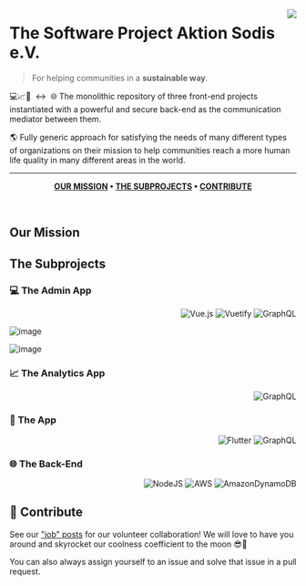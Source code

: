 [<img src="https://static.wixstatic.com/media/4c7cb4_417d9220d9a841a9978ae574fb7f24ae~mv2.png/v1/fill/w_221,h_221,al_c,q_85,usm_0.66_1.00_0.01/Logo%20sun%20grunge_edited_edited_edited.webp" align="right" />](https://www.aktion-sodis.org/?lang=en)

# The Software Project Aktion Sodis e.V.
> For helping communities in a **sustainable way**.

💻📈📱&nbsp;&nbsp;↔️&nbsp;&nbsp;🌐 The monolithic repository of three front-end projects instantiated with a powerful and secure back-end as the communication mediator between them.

🌎 Fully generic approach for satisfying the needs of many different types of organizations on their mission to help communities reach a more human life quality in many different areas in the world.

---

<div align="center">
  
**[OUR MISSION](https://github.com/Aktion-Sodis/software-main#our-mission) • 
[THE SUBPROJECTS](https://github.com/Aktion-Sodis/software-main#the-subprojects) • 
[CONTRIBUTE](https://github.com/Aktion-Sodis/software-main#raised_hands-contribute)**

</div>

<br />

## Our Mission

## The Subprojects

### 💻 The Admin App

<div align="right">
  
![Vue.js](https://img.shields.io/badge/vuejs-%2335495e.svg?style=for-the-badge&logo=vuedotjs&logoColor=%234FC08D) ![Vuetify](https://img.shields.io/badge/Vuetify-1867C0?style=for-the-badge&logo=vuetify&logoColor=AEDDFF) ![GraphQL](https://img.shields.io/badge/-GraphQL-E10098?style=for-the-badge&logo=graphql&logoColor=white)

</div>

![image](https://user-images.githubusercontent.com/4698720/147454315-1a985342-36aa-4661-aada-43fede5deb97.png)

![image](https://user-images.githubusercontent.com/4698720/147783104-7fcc55aa-0c32-478a-9df7-af16b2bfd2c9.png)


### 📈 The Analytics App

<div align="right">

![GraphQL](https://img.shields.io/badge/-GraphQL-E10098?style=for-the-badge&logo=graphql&logoColor=white)
  
</div>

### 📱 The App
  
<div align="right">

![Flutter](https://img.shields.io/badge/Flutter-%2302569B.svg?style=for-the-badge&logo=Flutter&logoColor=white) ![GraphQL](https://img.shields.io/badge/-GraphQL-E10098?style=for-the-badge&logo=graphql&logoColor=white)
  
</div>

### 🌐 The Back-End

<div align="right">

![NodeJS](https://img.shields.io/badge/node.js-6DA55F?style=for-the-badge&logo=node.js&logoColor=white) ![AWS](https://img.shields.io/badge/AWS-%23FF9900.svg?style=for-the-badge&logo=amazon-aws&logoColor=white) ![AmazonDynamoDB](https://img.shields.io/badge/Amazon%20DynamoDB-4053D6?style=for-the-badge&logo=Amazon%20DynamoDB&logoColor=white)
  
</div>

## :raised_hands: Contribute

See our ["job" posts](https://cloud.collective-incubator.de/jobs) for our volunteer collaboration! We will love to have you around and skyrocket our coolness coefficient to the moon 😎🚀

You can also always assign yourself to an issue and solve that issue in a pull request. 
